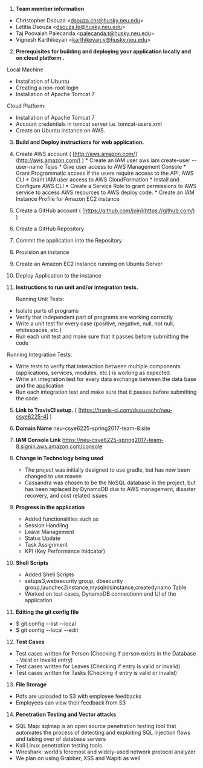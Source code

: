 1. **Team member information**

  * Christopher Dsouza &lt;dsouza.chr@husky.neu.edu&gt;
  * Letitia Dsouza &lt;dsouza.le@husky.neu.edu&gt;
  * Taj Poovaiah Palecanda &lt;palecanda.t@husky.neu.edu&gt;
  * Vignesh Karthikeyan &lt;karthikeyan.v@husky.neu.edu&gt;
  

2. **Prerequisites for building and deploying your application locally and on cloud platform .**

  Local Machine
  * Installation of Ubuntu
  * Creating a non-root login
  * Installation of Apache Tomcat 7

  Cloud Platform:
  * Installation of Apache Tomcat 7
  * Account credentials in tomcat server i.e. tomcat-users.xml
  * Create an Ubuntu instance on AWS.


3. **Build and Deploy instructions for web application.**
  1. Create AWS account ( [http://aws.amazon.com/](http://aws.amazon.com/) )
    * Create an IAM user aws iam create-user --user-name Tejas
    * Give user access to AWS Management Console
    * Grant Programmatic access if the users require access to the API, AWS CLI
    * Grant IAM user access to AWS CloudFormation
    * Install and Configure AWS CLI
    * Create a Service Role to grant permissions to AWS service to access AWS resources to AWS deploy code.
    * Create an IAM Instance Profile for Amazon EC2 instance
  
  2. Create a GitHub account (  [https://github.com/join](https://github.com/) )
  3. Create a GitHub Repository
  4. Commit the application into the Repository
  5. Provision an instance
  6. Create an Amazon EC2 instance running on Ubuntu Server
  7. Deploy Application to the instance


4. **Instructions to run unit and/or integration tests.**

    Running Unit Tests:
  - Isolate parts of programs
  - Verify that independent part of programs are working correctly
  - Write a unit test for every case (positive, negative, null, not null, whitespaces, etc.)
  - Run each unit test and make sure that it passes before submitting the code

 Running Integration Tests:
  - Write tests to verify that interaction between multiple components (applications, services, modules, etc.) is working as    expected.
  - Write an integration test for every data exchange between the data base and the application
  - Run each integration test and make sure that it passes before submitting the code
 
5. **Link to TravisCI setup.**
( [https://travis-ci.com/dsouzachr/neu-csye6225-4] )


6. **Domain Name**
neu-csye6225-spring2017-team-8.site

7. **IAM Console Link**
   https://neu-csye6225-spring2017-team-8.signin.aws.amazon.com/console
   
8. **Change in Technology being used**

   - The project was initially designed to use gradle, but has now been changed to use maven
   - Cassandra was chosen to be the NoSQL database in the project, but has been replaced by DynamoDB due to AWS management, 
     disaster recovery, and cost related issues
     
9. **Progress in the application**
   - Added functionalities such as 
   * Session Handling
   * Leave Management
   * Status Update
   * Task Assignment
   * KPI (Key Performance Inidcator)
   
10. **Shell Scripts**
    - Added Shell Scripts 
    - setups3,websecurity group, dbsecurity group,launchec2instance,mysqlrdsinstance,createdynamo Table
    - Worked on test cases, DynamoDB connectionn and UI of the application

11. **Editing the git config file**
- $ git config --list --local
- $ git config --local --edit

12. **Test Cases**
- Test cases written for Person (Checking if person exists in the Database - Valid or Invalid entry)
- Test cases written for Leaves (Checking if entry is valid or invalid)
- Test cases written for Tasks (Checking if entry is valid or invalid)

13. **File Storage**
- Pdfs are uploaded to S3 with employee feedbacks
- Employees can view their feedback from S3

14. **Penetration Testing and Vector attacks**
- SQL Map: sqlmap is an open source penetration testing tool that automates the process of detecting and exploiting SQL injection flaws   and taking over of database servers
- Kali Linux penetration testing tools
- Wireshark: world’s foremost and widely-used network protocol analyzer
- We plan on using Grabber, XSS and Wapiti as well

